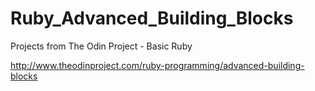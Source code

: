 # Ruby_Advanced_Building_Blocks

Projects from The Odin Project - Basic Ruby

http://www.theodinproject.com/ruby-programming/advanced-building-blocks